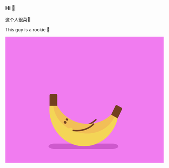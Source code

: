 ### Hi 👋

这个人很菜👦

This guy is a rookie 👦

<img src="https://github.com/c987617162/c987617162/blob/main/6fe16492d54dfb97b36216c4c39d5bea.gif" width="auto" height="400px" alt="ee"/>

<!--
**c987617162/c987617162** is a ✨ _special_ ✨ repository because its `README.md` (this file) appears on your GitHub profile.

Here are some ideas to get you started:

- 🔭 I’m currently working on ...
- 🌱 I’m currently learning ...
- 👯 I’m looking to collaborate on ...
- 🤔 I’m looking for help with ...
- 💬 Ask me about ...
- 📫 How to reach me: ...
- 😄 Pronouns: ...
- ⚡ Fun fact: ...
-->
